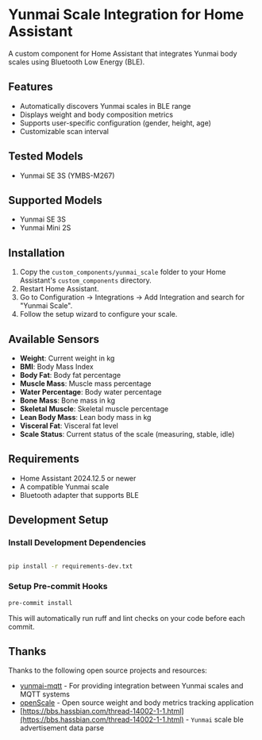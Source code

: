 # Yunmai Scale Integration for Home Assistant

A custom component for Home Assistant that integrates Yunmai body scales using Bluetooth Low Energy (BLE).

## Features

- Automatically discovers Yunmai scales in BLE range
- Displays weight and body composition metrics
- Supports user-specific configuration (gender, height, age)
- Customizable scan interval

## Tested Models

- Yunmai SE 3S (YMBS-M267)

## Supported Models

- Yunmai SE 3S
- Yunmai Mini 2S

## Installation

1. Copy the `custom_components/yunmai_scale` folder to your Home Assistant's `custom_components` directory.
2. Restart Home Assistant.
3. Go to Configuration -> Integrations -> Add Integration and search for "Yunmai Scale".
4. Follow the setup wizard to configure your scale.

## Available Sensors

- **Weight**: Current weight in kg
- **BMI**: Body Mass Index
- **Body Fat**: Body fat percentage
- **Muscle Mass**: Muscle mass percentage
- **Water Percentage**: Body water percentage
- **Bone Mass**: Bone mass in kg
- **Skeletal Muscle**: Skeletal muscle percentage
- **Lean Body Mass**: Lean body mass in kg
- **Visceral Fat**: Visceral fat level
- **Scale Status**: Current status of the scale (measuring, stable, idle)

## Requirements

- Home Assistant 2024.12.5 or newer
- A compatible Yunmai scale
- Bluetooth adapter that supports BLE

## Development Setup

### Install Development Dependencies

```bash

pip install -r requirements-dev.txt
```

### Setup Pre-commit Hooks

```bash
pre-commit install
```

This will automatically run ruff and lint checks on your code before each commit.

## Thanks

Thanks to the following open source projects and resources:

- [yunmai-mqtt](https://github.com/Paxy/yunmai-mqtt) - For providing integration between Yunmai scales and MQTT systems
- [openScale](https://github.com/oliexdev/openScale) - Open source weight and body metrics tracking application
- [https://bbs.hassbian.com/thread-14002-1-1.html](https://bbs.hassbian.com/thread-14002-1-1.html) - `Yunmai` scale ble advertisement data parse
